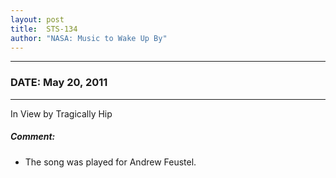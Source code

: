 ```yaml
---
layout: post
title:  STS-134
author: "NASA: Music to Wake Up By"
---
```


----
### DATE: May 20, 2011
----
In View by Tragically Hip

##### Comment:
* The song was played for Andrew Feustel.

